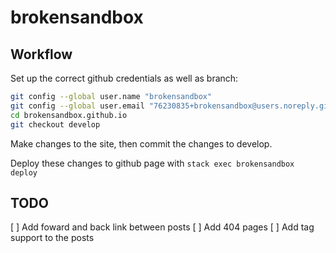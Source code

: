 # brokensandbox

## Workflow

Set up the correct github credentials as well as branch:
```sh
git config --global user.name "brokensandbox"
git config --global user.email "76230835+brokensandbox@users.noreply.github.com"
cd brokensandbox.github.io
git checkout develop
```

Make changes to the site, then commit the changes to develop.

Deploy these changes to github page with `stack exec brokensandbox deploy`

## TODO
[ ] Add foward and back link between posts
[ ] Add 404 pages
[ ] Add tag support to the posts